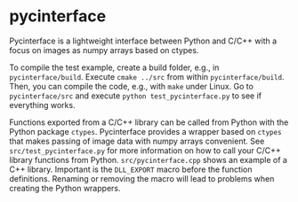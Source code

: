 # pycinterface
Pycinterface is a lightweight interface between Python and C/C++ with a focus on images as numpy arrays based on ctypes.

To compile the test example,
create a build folder, e.g., in ```pycinterface/build```. Execute ```cmake ../src``` from within ```pycinterface/build```. Then, you can compile the code, e.g., with ```make``` under Linux. Go to ```pycinterface/src``` and execute ```python test_pycinterface.py``` to see if everything works.

Functions exported from a C/C++ library can be called from Python with the Python package ```ctypes```. Pycinterface provides a wrapper based on ```ctypes``` that makes passing of image data with numpy arrays convenient. See ```src/test_pycinterface.py``` for more information on how to call your C/C++ library functions from Python. ```src/pycinterface.cpp``` shows an example of a C++ library. Important is the ```DLL_EXPORT``` macro before the function definitions. Renaming or removing the macro will lead to problems when creating the Python wrappers. 
